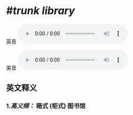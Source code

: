 # ***\#trunk library*** 
英音
<audio src="./media/trunk library-B.aac" controls="controls"></audio>

美音
<audio src="./media/trunk library.aac" controls="controls"></audio>



  

英文释义
---
### 1.*高义频：* **箱式 (柜式) 图书馆**  


